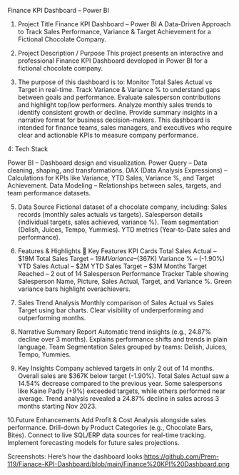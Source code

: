 Finance KPI Dashboard – Power BI

1. Project Title
   Finance KPI Dashboard – Power BI
   A Data-Driven Approach to Track Sales Performance, Variance & Target Achievement for a Fictional Chocolate Company.


2. Project Description / Purpose
   This project presents an interactive and professional Finance KPI Dashboard developed in Power BI for a fictional chocolate company.

3. The purpose of this dashboard is to:
   Monitor Total Sales Actual vs Target in real-time.
   Track Variance & Variance % to understand gaps between goals and performance.
   Evaluate salesperson contributions and highlight top/low performers.
   Analyze monthly sales trends to identify consistent growth or decline.
   Provide summary insights in a narrative format for business decision-makers.
   This dashboard is intended for finance teams, sales managers, and executives who require clear and actionable KPIs to measure company performance.

4: Tech Stack

   Power BI – Dashboard design and visualization.
   Power Query – Data cleaning, shaping, and transformations.
    DAX (Data Analysis Expressions) – Calculations for KPIs like Variance, YTD Sales, Variance %, and Target Achievement.
    Data Modeling – Relationships between sales, targets, and team performance datasets.

5. Data Source
   Fictional dataset of a chocolate company, including:
   Sales records (monthly sales actuals vs targets).
   Salesperson details (individual targets, sales achieved, variance %).
   Team segmentation (Delish, Juices, Tempo, Yummies).
   YTD metrics (Year-to-Date sales and performance).

6. Features & Highlights
  🔹 Key Features
      KPI Cards
      Total Sales Actual – $19M
      Total Sales Target – $19M
      Variance – ($367K)
      Variance % – (-1.90%)
      YTD Sales Actual – $2M
      YTD Sales Target – $3M
      Months Target Reached – 2 out of 14
      Salesperson Performance Tracker
      Table showing Salesperson Name, Picture, Sales Actual, Target, and Variance %.
      Green variance bars highlight overachievers.

7. Sales Trend Analysis
   Monthly comparison of Sales Actual vs Sales Target using bar charts.
   Clear visibility of underperforming and outperforming months.

8. Narrative Summary Report
     Automatic trend insights (e.g., 24.87% decline over 3 months).
     Explains performance shifts and trends in plain language.
     Team Segmentation
    Sales grouped by teams: Delish, Juices, Tempo, Yummies.

9. Key Insights
   Company achieved targets in only 2 out of 14 months.
   Overall sales are $367K below target (-1.90%).
   Total Sales Actual saw a 14.54% decrease compared to the previous year.
   Some salespersons like Kaine Padly (+9%) exceeded targets, while others performed near average.
   Trend analysis revealed a 24.87% decline in sales across 3 months starting Nov 2023.

10.Future Enhancements
   Add Profit & Cost Analysis alongside sales performance.
   Drill-down by Product Categories (e.g., Chocolate Bars, Bites).
   Connect to live SQL/ERP data sources for real-time tracking.
   Implement forecasting models for future sales projections.

 Screenshots:
  Here’s how the dashboard looks:https://github.com/Prem-119/Fianace-KPI-Dashboard/blob/main/Finance%20KPI%20Dashboard.png
